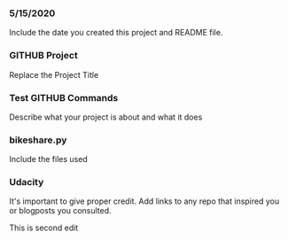 ### 5/15/2020
Include the date you created this project and README file.

### GITHUB Project
Replace the Project Title

### Test GITHUB Commands
Describe what your project is about and what it does

### bikeshare.py
Include the files used

### Udacity
It's important to give proper credit. Add links to any repo that inspired you or blogposts you consulted.

This is second edit

